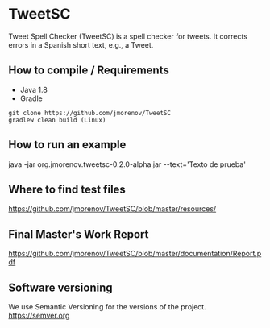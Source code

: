 # TweetSC
Tweet Spell Checker (TweetSC) is a spell checker for tweets. It corrects errors in a Spanish short text, e.g., a Tweet.

## How to compile / Requirements

- Java 1.8
- Gradle

```
git clone https://github.com/jmorenov/TweetSC
gradlew clean build (Linux)
```

## How to run an example

java -jar org.jmorenov.tweetsc-0.2.0-alpha.jar --text='Texto de prueba'

## Where to find test files

https://github.com/jmorenov/TweetSC/blob/master/resources/

## Final Master's Work Report

https://github.com/jmorenov/TweetSC/blob/master/documentation/Report.pdf

## Software versioning

We use Semantic Versioning for the versions of the project. https://semver.org